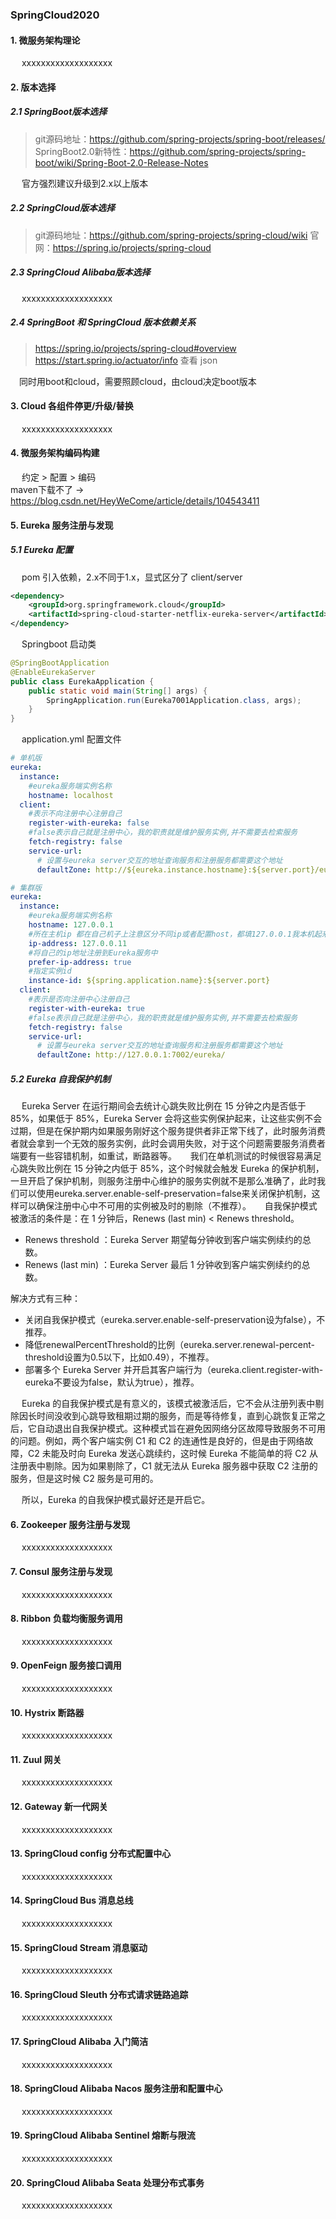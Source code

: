### SpringCloud2020

#### 1. 微服务架构理论
&emsp; xxxxxxxxxxxxxxxxxxx

#### 2. 版本选择
##### 2.1 SpringBoot版本选择
> git源码地址：<https://github.com/spring-projects/spring-boot/releases/>
> SpringBoot2.0新特性：https://github.com/spring-projects/spring-boot/wiki/Spring-Boot-2.0-Release-Notes

&emsp; 官方强烈建议升级到2.x以上版本
##### 2.2 SpringCloud版本选择
> git源码地址：https://github.com/spring-projects/spring-cloud/wiki
> 官网：https://spring.io/projects/spring-cloud

##### 2.3 SpringCloud Alibaba版本选择
&emsp; xxxxxxxxxxxxxxxxxxx
##### 2.4 SpringBoot 和 SpringCloud 版本依赖关系
> https://spring.io/projects/spring-cloud#overview
> https://start.spring.io/actuator/info 查看 json

&emsp;同时用boot和cloud，需要照顾cloud，由cloud决定boot版本

#### 3. Cloud 各组件停更/升级/替换
&emsp; xxxxxxxxxxxxxxxxxxx

#### 4. 微服务架构编码构建
&emsp; 约定 > 配置 > 编码  
maven下载不了 -> https://blog.csdn.net/HeyWeCome/article/details/104543411

#### 5. Eureka 服务注册与发现
##### 5.1 Eureka 配置
&emsp; pom 引入依赖，2.x不同于1.x，显式区分了 client/server 
```xml
<dependency>
	<groupId>org.springframework.cloud</groupId>
	<artifactId>spring-cloud-starter-netflix-eureka-server</artifactId>
</dependency>
```
&emsp; Springboot 启动类
```java
@SpringBootApplication
@EnableEurekaServer
public class EurekaApplication {
    public static void main(String[] args) {
        SpringApplication.run(Eureka7001Application.class, args);
    }
}
```
&emsp; application.yml 配置文件
```yml
# 单机版
eureka:
  instance:
    #eureka服务端实例名称
    hostname: localhost
  client:
    #表示不向注册中心注册自己
    register-with-eureka: false
    #false表示自己就是注册中心，我的职责就是维护服务实例,并不需要去检索服务
    fetch-registry: false
    service-url:
      # 设置与eureka server交互的地址查询服务和注册服务都需要这个地址
      defaultZone: http://${eureka.instance.hostname}:${server.port}/eureka/

# 集群版
eureka:
  instance:
    #eureka服务端实例名称
    hostname: 127.0.0.1
    #所在主机ip 都在自己机子上注意区分不同ip或者配置host，都填127.0.0.1我本机起来相互注册不上
    ip-address: 127.0.0.11
    #将自己的ip地址注册到Eureka服务中
    prefer-ip-address: true
    #指定实例id
    instance-id: ${spring.application.name}:${server.port}
  client:
    #表示是否向注册中心注册自己
    register-with-eureka: true
    #false表示自己就是注册中心，我的职责就是维护服务实例,并不需要去检索服务
    fetch-registry: false
    service-url:
      # 设置与eureka server交互的地址查询服务和注册服务都需要这个地址
      defaultZone: http://127.0.0.1:7002/eureka/
```
##### 5.2 Eureka 自我保护机制
&emsp; Eureka Server 在运行期间会去统计心跳失败比例在 15 分钟之内是否低于 85%，如果低于 85%，Eureka Server 会将这些实例保护起来，让这些实例不会过期，但是在保护期内如果服务刚好这个服务提供者非正常下线了，此时服务消费者就会拿到一个无效的服务实例，此时会调用失败，对于这个问题需要服务消费者端要有一些容错机制，如重试，断路器等。
&emsp; 我们在单机测试的时候很容易满足心跳失败比例在 15 分钟之内低于 85%，这个时候就会触发 Eureka 的保护机制，一旦开启了保护机制，则服务注册中心维护的服务实例就不是那么准确了，此时我们可以使用eureka.server.enable-self-preservation=false来关闭保护机制，这样可以确保注册中心中不可用的实例被及时的剔除（不推荐）。
&emsp; 自我保护模式被激活的条件是：在 1 分钟后，Renews (last min) < Renews threshold。
+ Renews threshold ：Eureka Server 期望每分钟收到客户端实例续约的总数。
+ Renews (last min) ：Eureka Server 最后 1 分钟收到客户端实例续约的总数。 

解决方式有三种：
+ 关闭自我保护模式（eureka.server.enable-self-preservation设为false），不推荐。
+ 降低renewalPercentThreshold的比例（eureka.server.renewal-percent-threshold设置为0.5以下，比如0.49），不推荐。
+ 部署多个 Eureka Server 并开启其客户端行为（eureka.client.register-with-eureka不要设为false，默认为true），推荐。

&emsp; Eureka 的自我保护模式是有意义的，该模式被激活后，它不会从注册列表中剔除因长时间没收到心跳导致租期过期的服务，而是等待修复，直到心跳恢复正常之后，它自动退出自我保护模式。这种模式旨在避免因网络分区故障导致服务不可用的问题。例如，两个客户端实例 C1 和 C2 的连通性是良好的，但是由于网络故障，C2 未能及时向 Eureka 发送心跳续约，这时候 Eureka 不能简单的将 C2 从注册表中剔除。因为如果剔除了，C1 就无法从 Eureka 服务器中获取 C2 注册的服务，但是这时候 C2 服务是可用的。

&emsp; 所以，Eureka 的自我保护模式最好还是开启它。
#### 6. Zookeeper 服务注册与发现
&emsp; xxxxxxxxxxxxxxxxxxx

#### 7. Consul 服务注册与发现
&emsp; xxxxxxxxxxxxxxxxxxx

#### 8. Ribbon 负载均衡服务调用
&emsp; xxxxxxxxxxxxxxxxxxx

#### 9. OpenFeign 服务接口调用
&emsp; xxxxxxxxxxxxxxxxxxx

#### 10. Hystrix 断路器
&emsp; xxxxxxxxxxxxxxxxxxx

#### 11. Zuul 网关
&emsp; xxxxxxxxxxxxxxxxxxx

#### 12. Gateway 新一代网关
&emsp; xxxxxxxxxxxxxxxxxxx

#### 13. SpringCloud config 分布式配置中心
&emsp; xxxxxxxxxxxxxxxxxxx

#### 14. SpringCloud Bus 消息总线
&emsp; xxxxxxxxxxxxxxxxxxx

#### 15. SpringCloud Stream 消息驱动
&emsp; xxxxxxxxxxxxxxxxxxx

#### 16. SpringCloud Sleuth 分布式请求链路追踪
&emsp; xxxxxxxxxxxxxxxxxxx

#### 17. SpringCloud Alibaba 入门简洁
&emsp; xxxxxxxxxxxxxxxxxxx

#### 18. SpringCloud Alibaba Nacos 服务注册和配置中心
&emsp; xxxxxxxxxxxxxxxxxxx

#### 19. SpringCloud Alibaba Sentinel 熔断与限流
&emsp; xxxxxxxxxxxxxxxxxxx

#### 20. SpringCloud Alibaba Seata 处理分布式事务
&emsp; xxxxxxxxxxxxxxxxxxx